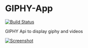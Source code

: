 # GIPHY-App

[![Build Status](https://travis-ci.org/krunal3kapadiya/GIPHY-App.svg?branch=master)](https://travis-ci.org/krunal3kapadiya/GIPHY-App)

GIPHY Api to display giphy and videos

[![Screenshot](screenshots/screenshot.gif)](screenshots/screenshot.gif)
